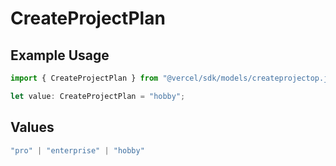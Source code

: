 # CreateProjectPlan

## Example Usage

```typescript
import { CreateProjectPlan } from "@vercel/sdk/models/createprojectop.js";

let value: CreateProjectPlan = "hobby";
```

## Values

```typescript
"pro" | "enterprise" | "hobby"
```